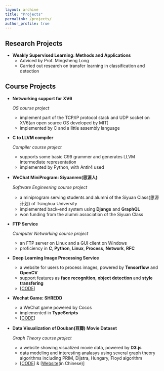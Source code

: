 ```yaml
---
layout: archive
title: "Projects"
permalink: /projects/
author_profile: true
---
```


## Research Projects

- **Weakly Supervised Learning: Methods and Applications**
  - Adviced by Prof. Mingsheng Long
  - Carried out research on transfer learning in classification and detection



## Course Projects

- **Networking support for XV6**
  
  *OS course project*
  
  - implement part of the TCP/IP protocol stack and UDP socket on XV6(an open source OS developed by MIT)
  - implemented by C and a little assembly language
  
- **C to LLVM compiler**
  
  *Compiler course project*
  
  - supports some basic C99 grammer and generates LLVM intermediate representation
  - implemented by Python, with Antlr4 used
  
- **WeChat MiniProgram: Siyuanren(思源人)**
  
  *Software Engineering course project*
  
  - a miniprogram serving students and alumni of the Siyuan Class(思源计划) of Tsinghua University
  - implemented back-end system using **Django** and **GraphQL**
  - won funding from the alumni association of the Siyuan Class
  
- **FTP Service**
  
  *Computer Networking course project*
  
  - an FTP server on Linux and a GUI client on Windows
  - proficiency in **C**, **Python**, **Linux**, **Process**, **Network**, **RFC**
  
- **Deep Learning Image Processing Service**
  - a website for users to process images, powered by **Tensorflow** and **OpenCV**
  - support features as **face recognition**, **object detection** and **style transfering**
  - \[[CODE](https://github.com/JianyuTANG/ImageProcessingWebsite)\]
  
- **Wechat Game: SHREDD**
  - a WeChat game powered by Cocos
  - implemented in **TypeScripts**
  - [[CODE](https://github.com/JianyuTANG/WeChatGame)\]
  
- **Data Visualization of Douban(豆瓣) Movie Dataset**
  
  *Graph Theory course project*
  
  - a website showing visualized movie data, powered by **D3.js**
  - data modeling and interesting analasys using several graph theory algorithms including PRIM, Dijstra, Hungary, Floyd algorithm
  - [[CODE](https://github.com/JianyuTANG/Graph-Theory)\] & \[[Website](https://jianyu.me/Graph-Theory/)(in Chinese)\]



